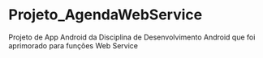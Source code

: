 # Projeto_AgendaWebService
Projeto de App Android da Disciplina de Desenvolvimento Android que foi aprimorado para funções Web Service
